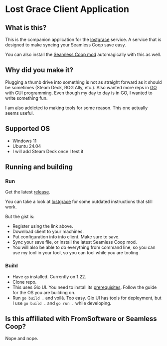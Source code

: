 # Lost Grace Client Application

## What is this?

This is the companion application for the [lostgrace](https://skulle.xyz/lost_grace.php) service. A service that is
designed to make syncing your Seamless Coop save easy.

You can also install the [Seamless Coop mod](https://github.com/LukeYui/EldenRingSeamlessCoopRelease) automagically with
this as well.

## Why did you make it?

Plugging a thumb drive into something is not as straight forward as it should be sometimes (Steam Deck, ROG Ally, etc.).
Also wanted more reps in [GO](https://go.dev) with GUI programming. Even though my day to day is in GO, I wanted to
write something fun.

I am also addicted to making tools for some reason. This one actually seems useful.

## Supported OS

- Windows 11
- Ubuntu 24.04
- I will add Steam Deck once I test it

## Running and building

### Run

Get the latest [release](https://github.com/rskulles/lostgrace/releases/latest).

You can take a look at [lostgrace](https://skulle.xyz/lost_grace.php) for some outdated instructions that still work.

But the gist is:

- Register using the link above.
- Download client to your machines.
- Put configuration info into client. Make sure to save.
- Sync your save file, or install the latest Seamless Coop mod.
- You will also be able to do everything from command line, so you can use my tool in your tool, so you can tool while
  you are tooling.

### Build

- Have `go` installed. Currently on 1.22.
- Clone repo.
- This uses Gio UI. You need to install its [prerequisites](https://gioui.org/doc/install). Follow the guide for the OS
  you are building on.
- Run `go build .` and voilà. Too easy. Gio UI has tools for deployment, but I use `go build .` and `go run .` while
  developing.

## Is this affiliated with FromSoftware or Seamless Coop?

Nope and nope. 

